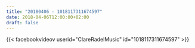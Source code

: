 ```yaml
---
title: "20180406 - 1018117311674597"
date: 2018-04-06T12:00:00+02:00
draft: false
---
```


{{< facebookvideov userid="ClareRadelMusic" id="1018117311674597" >}}